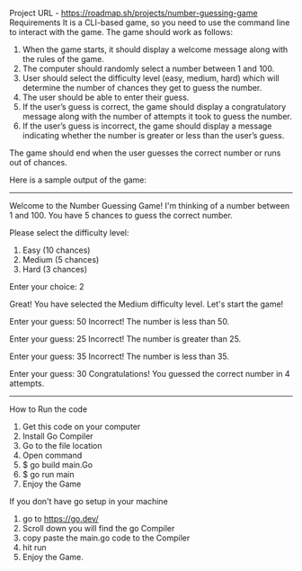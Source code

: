 Project URL - https://roadmap.sh/projects/number-guessing-game
Requirements
It is a CLI-based game, so you need to use the command line to interact with the game. The game should work as follows:

1) When the game starts, it should display a welcome message along with the rules of the game.
2) The computer should randomly select a number between 1 and 100.
3) User should select the difficulty level (easy, medium, hard) which will determine the number of chances they get to guess the number.
4) The user should be able to enter their guess.
5) If the user’s guess is correct, the game should display a congratulatory message along with the number of attempts it took to guess 
   the number.
6) If the user’s guess is incorrect, the game should display a message indicating whether the number is greater or less than the user’s 
   guess.

The game should end when the user guesses the correct number or runs out of chances.

Here is a sample output of the game:
****************************************************************************************************************************************
Welcome to the Number Guessing Game!
I'm thinking of a number between 1 and 100.
You have 5 chances to guess the correct number.

Please select the difficulty level:
1. Easy (10 chances)
2. Medium (5 chances)
3. Hard (3 chances)

Enter your choice: 2

Great! You have selected the Medium difficulty level.
Let's start the game!

Enter your guess: 50
Incorrect! The number is less than 50.

Enter your guess: 25
Incorrect! The number is greater than 25.

Enter your guess: 35
Incorrect! The number is less than 35.

Enter your guess: 30
Congratulations! You guessed the correct number in 4 attempts.
****************************************************************************************************************************************
How to Run the code

1) Get this code on your computer
2) Install Go Compiler 
3) Go to the file location 
4) Open command
5) $ go build main.Go
6) $ go run main
7) Enjoy the Game

If you don't have go setup in your machine
1) go to https://go.dev/
2) Scroll down you will find the go Compiler
3) copy paste the main.go code to the Compiler
4) hit run
5) Enjoy the Game.

